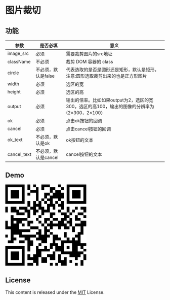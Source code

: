 # 图片裁切

## 功能

参数 |是否必填 | 意义
----|------|----
image_src | 必须  | 需要裁剪图片的src地址
className | 不必须  | 裁剪 DOM 容器的 class
circle | 不必须，默认是false  | 代表选取的是否是圆形还是矩形，默认是矩形，注意:圆形选取裁剪出来的也是正方形图片
width | 必须  | 选区的宽
height | 必须  | 选区的高
output | 必须 | 输出的倍率。比如如果output为2，选区的宽300，选区的高100，输出的图像的分辨率为 (2×300，2×100）
ok | 必须  | 点击ok按钮的回调
cancel | 必须  | 点击cancel按钮的回调
ok_text | 不必须，默认是ok  | ok按钮的文本
cancel_text | 不必须，默认是cancel  | cancel按钮的文本

## Demo

![./public/demo.png](./public/demo.png)

## License
This content is released under the [MIT](http://opensource.org/licenses/MIT) License.
